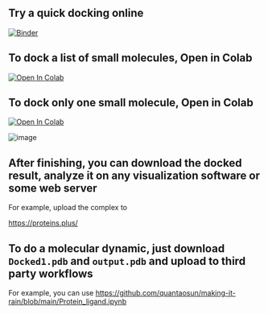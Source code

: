 ## Try a quick docking online 

[![Binder](https://mybinder.org/badge_logo.svg)](https://mybinder.org/v2/gh/quantaosun/pl3/HEAD?labpath=mybinder.ipynb)


## To dock a list of small molecules, Open in Colab

[![Open In Colab](https://colab.research.google.com/assets/colab-badge.svg)](https://colab.research.google.com/github/quantaosun/pl3/blob/main/Free_Cloud_Docking_multiple_docking.ipynb)


## To dock only one small molecule, Open in Colab

[![Open In Colab](https://colab.research.google.com/assets/colab-badge.svg)](https://colab.research.google.com/github/quantaosun/Autodock_vina_colab/blob/main/Free_Cloud_Docking_2D_3D.ipynb)
                                                                                                  

![image](https://user-images.githubusercontent.com/75652473/216478725-1e67edce-b939-4dca-a147-4e5688e53240.png)

## After finishing, you can download the docked result, analyze it on any visualization software or some web server

For example, upload the complex to 

https://proteins.plus/ 

## To do a molecular dynamic, just download ```Docked1.pdb``` and ```output.pdb``` and upload to third party workflows

For example, you can use https://github.com/quantaosun/making-it-rain/blob/main/Protein_ligand.ipynb

 






